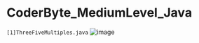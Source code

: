 # CoderByte_MediumLevel_Java

`[1]ThreeFiveMultiples.java`
![image](https://github.com/Thein-Naing/CoderByte_MediumLevel_Java/assets/117463446/ed98e8a4-b02a-473e-8f1d-3f63836bb285)
